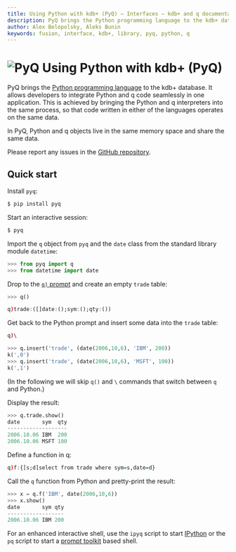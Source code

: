 ```yaml
---
title: Using Python with kdb+ (PyQ) – Interfaces – kdb+ and q documentation
description: PyQ brings the Python programming language to the kdb+ database. It allows developers to integrate Python and q code seamlessly in one application. This is achieved by bringing the Python and q interpreters into the same process, so that code written in either of the languages operates on the same data.
author: Alex Belopolsky, Aleks Bunin
keywords: fusion, interface, kdb+, library, pyq, python, q
---
```

# ![PyQ](../img/pyq.png) Using Python with kdb+ (PyQ)




PyQ brings the [Python programming language](https://www.python.org/about/) to the kdb+ database. It allows developers to integrate Python and q code seamlessly in one application. This is achieved by bringing the Python and q interpreters into the same process, so that code written in either of the languages operates on the same data.

In PyQ, Python and q objects live in the same memory space and share the same data.

Please report any issues in the [GitHub repository](https://github.com/KxSystems/pyq). 

## Quick start

Install `pyq`:

```bash
$ pip install pyq
```

Start an interactive session:

```bash
$ pyq
```

Import the `q` object from `pyq` and the `date` class from the standard library module `datetime`:

```python
>>> from pyq import q
>>> from datetime import date
```

Drop to the [`q)` prompt]() and create an empty `trade` table:

```python
>>> q()
```

```q
q)trade:([]date:();sym:();qty:())
```

Get back to the Python prompt and insert some data into the `trade` table:

```q
q)\
```

```python
>>> q.insert('trade', (date(2006,10,6), 'IBM', 200))
k(',0')
>>> q.insert('trade', (date(2006,10,6), 'MSFT', 100))
k(',1')
```

(In the following we will skip `q()` and `\` commands that switch between `q` and Python.)

Display the result:

```python
>>> q.trade.show()
date       sym  qty
-------------------
2006.10.06 IBM  200
2006.10.06 MSFT 100
```

Define a function in q:

```q
q)f:{[s;d]select from trade where sym=s,date=d}
```

Call the `q` function from Python and pretty-print the result:

```python
>>> x = q.f('IBM', date(2006,10,6))
>>> x.show()
date       sym qty
------------------
2006.10.06 IBM 200
```

For an enhanced interactive shell, use the `ipyq` script to start [IPython](https://ipython.org/) or the `pq` script to start a [prompt toolkit](https://python-prompt-toolkit.readthedocs.io/en/master/) based shell.
